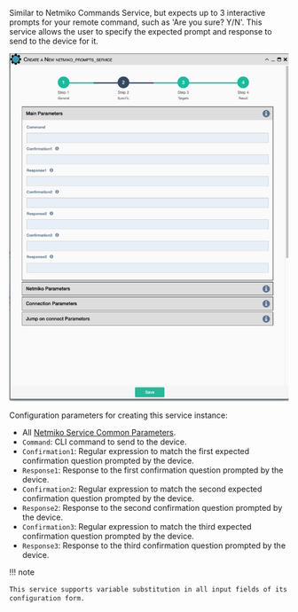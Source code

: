 Similar to Netmiko Commands Service, but expects up to 3 interactive
prompts for your remote command, such as 'Are you sure? Y/N'. This
service allows the user to specify the expected prompt and response to
send to the device for it.

![Netmiko Prompts Service](../../_static/automation/service_types/netmiko_prompts.png)

Configuration parameters for creating this service instance:

- All [Netmiko Service Common Parameters](netmiko_common.md).
-   `Command`: CLI command to send to the device.
-   `Confirmation1`: Regular expression to match the first expected
    confirmation question prompted by the device.
-   `Response1`: Response to the first confirmation question prompted by the
    device.
-   `Confirmation2`: Regular expression to match the second expected
    confirmation question prompted by the device.
-   `Response2`: Response to the second confirmation question prompted by the
    device.
-   `Confirmation3`: Regular expression to match the third expected
    confirmation question prompted by the device.
-   `Response3`: Response to the third confirmation question prompted by the
    device.

!!! note

    This service supports variable substitution in all input fields of its
    configuration form.
